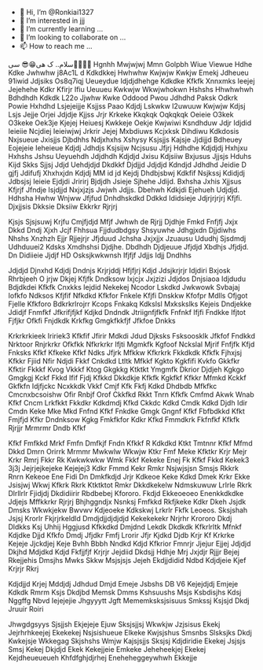 - 👋 Hi, I’m @Ronkiai1327
- 👀 I’m interested in jjj
- 🌱 I’m currently learning ...
- 💞️ I’m looking to collaborate on ...
- 📫 How to reach me ...

<!---
Ronkiai1327/Ronkiai1327 is a ✨ special ✨ repository because its `README.md` (this file) appears on your GitHub profile.
You can click the Preview link to take a look at your changes.
--->
سلام.. ک
هی😁😎
سی🤠👏🗿🗿
Hgnhh
Mwjwjwj
Mmn
Golpbh
Wiue
Viewue
Hdhe
Kdke
Jwhwhw j8Ac1L d
Kdkdkkej
Hwhwhw
Kwjwjw
Kwkjw
Emekj
Jdheueu
91iwid
Jdjsiks
Os8q7iqj
Ueueydue
Idjdjdhehge
Kdkdke
Kfkfk
Xnnxmks
Ieejej
Jejehehe
Kdkr
Kfirjr
Ifiu
Ueuueu
Kwkwjw
Wkwjwhokwn
Hshshs
Hhwhwhwh
Bdhdhdh
Kdkdk
L22o
Jjwhw
Kwke
Oddood
Pwou
Jdhdhd
Paksk
Odkrk
Powie
Hxhdhd
Lsjejeijje
Ksjjss
Paao
Kdjdj
Lskwkw
I2uwuuw
Kwjwjw
Kdjsj
Lsjs
Jejje
Orjei
Jdjdje
Kjjss
Jrjr
Krkeke
Kkqkqk
Oqkqkqk
Oeieie
O3kek
O3keke
Oek3je
Kjejej
Heiuesj
Kwkkeje
Oekje
Kwjwiwi
Ksndhduw
Jdjr
Idjdid
Ieieiie
Ncjdiej
Ieieiwjwj
Jrkrir
Jejej
Mxbdiuws
Kcjxksk
Dihdiwu
Kdkdosis
Nxjsueue
Jxisjjs
Djbdhhs
Ndjxhxhs
Xshysy
Ksjsjjs
Kajsje
Jjdijjd
Bdheuey
Eojejeie
Ieheieue
Kdjdj
Jdhdjs
Ksjsijw
Ncjsusu
Jfjrj
Hdhdhe
Kdjdjdj
Hxhjxu
Hxhshs
Jshsu
Ueyuehdh
Jdjdhdh
Kdjdjd
Jxisu
Kdjsiiw
Bxjusus
Jjjsjs
Hduhs
Kijd
Skks
Sjjsj
Jdjd
Uehdjdjd
Dkdkkf
Djdjjd
Jdjdjd
Kdndjd
Jdhdhd
Jeidie
D gjfj
Jdifufj
Xhxhxjdn
Kdjdj
MM id jd
Kejdj
Dhdbjsbwj
Kdkfif
Nsjkssj
Kdidjdj
Jdbsjsj
Ieieie
Ejdjdi
Jririrj
Bjdjdh
Jsieje
Sjhehe
Jdijd. Bxhsha
Jxhis
Xjjsus
Kfjrjf
Jfndje
Isjdjjd
Nxjxjzjs
Jwjwh
Jdjjs. Dbehwh
Kdkjdi
Ejehueh
Udjdjd. Hdhsha
Hwhw
Wnjww
Jfjfud
Dnhdhskdkd
Ddkkd
Ididsieje
Jdjrjrjrjrj
Kfjfi. Djxjjsis
Dkksie
Dksiiw
Ekkrkr
Rjrjrj

Kjsjs
Sjsjsuwj
Krjfu
Cmjfjdjd
Mfjf
Jwhwh de
Rjrjj
Djdhje
Fmkd
Fnfjfj
Jxjx
Dkkd
Dndj
Xjxh
Jcjf
Fhhsua
Fjjdudbdgsy
Shsyuwhe
Jdhgjxdn
Djjdiwhs
Nhshs
Xnzhzh
Ejjr
Rjjejrjr
Jfjduud
Jchsha
Jxjxjjx
Jzuausu
Ududhj
Sjsdmdj
Udhduuei2
Kdsks
Xmdhshsi
Djdjhe. Dbdhdh
Djdjeuue
Jfjdjd
Xbdhjs
Jfjdjd. Dn
Didiieie
Jjdjf HD
Osksjkwkwnsh
Ifjfjf
Jdjjs
Idjj
Dndhhs

Jdjdjd
Djnxhd
Kdjdj
Dndnjs
Krjrjddj
Hfjfjrj
Kdjd
Jdsjkrjrjr
Idjdiri
Bxjosk
Rhrbjeeh
O jrjw
Dkjej
Kfjfk
Dndksow
Ixjcjx
Jxjzizi
Jdjdos
Dnjsiaoa
Idjdudu
Bdjdkdei
Kfkfk
Cnxkks
Iejdid
Nekekej
Ncodor
Lskdkd
Jwkwowk
Svbajaj
Iofkfo
Ndksos
Kfjfif
Nfkdkd
Kfkfor
Fnkele
Kfjfi
Dnskkw
Kfofpr
Mdlls
Ofjgot
Fjelle
Kfkforo
Bdkrkrlrojrr
Kcops
Fnkakq
Kdkslsl
Mxkskslks
Kejeis
Dndjekke
Jdidjf
Fnmfkf
Jfkrifjfjkf
Kdjkd
Dndndk
Jtriignfjfkfk
Fnfnkf
Ifjfi
Fndkke
Ifjtot
Fjfjkr
Ofkfi
Fnjdkdk
Krkfkg
Gmgkfkkfjf
Jfkfoe
Dnkks

Krkrkrkieek
Iririek3
Kfkfif
Jfirir
Mdkdi
Jdud
Djksks
Fsksoosklk
Jfkfof
Fndkkd
Nrktoor
Rnjrkrkr
Ofkfkk
Nfkrkrkr
Ifjti
Mgmkfk
Kgfoof
Nckslal
Mjrif
Fnfjfk
Kfjd
Fnksks
Kfkf
Kfkeke
Kfkf
Ndks
Jfjrk
Mfkkw
Kfkrkrk
Fkkdkdk
Kfkfk
Fjhxjsj
Kfkkr
Fjiid
Nfir
Ndjdi
Fkkf
Cnkdkd
Ltltk
Mfkkf
Kgkto
Kgkfifi
Kvkfo
Gkkfkr
Kfktir
Fkkkf
Kvog
Vkkkf
Ktog
Gkgkkg
Ktktkt
Ymgmfk
Dkrior
Djdjeh
Kgkgo
Gmgkgj
Kckf
Fkkd
Ifif
Fjdj
Kfkkd
Dkkdkje
Kfkfk
Kgkfkf
Kfkkr
Mfmkd
Kckkf
Gkfkfn
Idjfjckc
Ncxkkdk
Vkkf
Cmjf
Kfk
Fkfj
Kdkd
Dhdbdb
Mfkfkc
Cmcnxbcsoishw
Ofir
Rnbjf
Orof
Ckkfkd
Rkkt
Tnrn
Kfkfk
Cmfmd
Akwk
Wnab
Kfkf
Cncm
Lrkfkkt
Fkkdkr
Kdkdmdj
Kfkd
Ckkdc
Kdkd
Cmdk
Kdkd
Djdh
Idir
Cmdn
Keke
Mke
Mkd
Fnfnd
Kfkf
Fnkdke
Gmgk
Gngnf
Kfkf
Fbfbdkkd
Kfkt
Fmjfjd
Kfkr
Dndnksow
Kgkg
Fmkfkfor
Kdkr
Kfkd
Fmmdkrk
Fkfnfkf
Kfkfk
Rjrjjr
Mrmrmr
Dndb
Kfkf

Kfkf
Fmfkkd
Mrkf
Fmfn
Dmfkjf
Fndn
Kfkkf
R Kdkdkd
Ktkt
Tmtnnr
Kfkf
Mfmd
Dkkd
Dmrn
Orirrk
Mrmmr
Mwkwlw
Wkwjw
Ktkr
Fmf
Meke
Kfktkr
Krjr
Mejr
Krkr
Rmrj
Fkkr
Rk
Kwkwkwkw
Wmk
Fkkf
Kekeke
Enej
Fk
Kfkf
Fkkd
Kekek3
3j3j
Jejrjejkejeke
Kejejej3
Kdkr
Fmmd
Kekr
Rmkr
Nsjwjsjsn
Smsjs
Rkkrk
Rnrn
Kekeoe
Ene
Fidi
Dn
Dmkfkdjd
Jrjr
Kdkeoe
Keke
Kdkd
Dmek
Krkr
Ekke
Jsisjwj
Wkwj
Kfkrk
Rkrk
Ktktktot
Rmkr
Dkkdkekelw
Ndmskuwuw
Lrlrle
Rkrk
Dlrllrlr
Fjidjdj
Dkdidiirir
Rbdbebej
Kfororo. Fkdjd
Ekkeoeoeo
Enenkkdkdke
Jdjejs
Mffkkrkr
Rjrjrj
Bhjhggndjx
Nsnksj
Fmfkkd
Rkfjkeke
Kdkr
Dkeh
Jsjdk
Dmsks
Wkwkjekw
Bwvwv
Kdjeoeke
Kdkskwj
Lrkrlr
Fkfk
Leoeos. Sksjshah
Jsjsj
Krorlr
Fkjrjrkeldld
Dmdjdjjdjdjdjd
Kekekekekr
Nrjrhr
Krororo
Dkdj
Dldkks
Ksj
Uhhij
Hggjusd
Kfkkdkd
Dmjdnd
Lekdk
Dkdkdk
Kfkrlrltk
Mfnkf
Kdjdke
Djjd
Kfkfo
Dmdj
Jfjdkr
Fmfj
Lrorir
Jfjr
Kjdkd
Djdb
Krjr
Kf
Krkrke
Kejeje
Jjckdjej
Keje
Bvhh
Bbbh
Nndkd
Kdjd
Kfkrior
Fmnrjr
Jjejur
Ejjej
Jdjdjd
Dkjhd
Mdjdkd
Kdjd
Fkfjjfjf
Krjrjr
Jejdiid
Dkdsjj
Hdhje
Mrj
Jxjdjr
Rjjjr
Bejej
Rkejjehis
Dmsjhs
Mwks
Skkw
Msjsjsjs
Jejeh
Ekdjjdidid
Ndbd
Kdjdjeie
Kjef
Krjrjr
Rkrj

Kdjdjjd
Krjej
Mddjdj
Jdhdud
Dmjd
Emeje
Jsbshs
DB V6
Kejejdjdj
Emjeje
Kdkdk
Rmrm
Ksjs
Dkdjbd
Memsk
Dmms
Kshsuushs
Msjs
Ksbdisjhs
Kdsj
Nggffg
Nbvd
Iejejejie
Jhgyyytt
Jgft
Mememksksjsisuus
Smkssj
Ksjsjd
Dkdj
Jruuir
Roiri

Jhwgdgsyys
Sjsjjsh
Ekjejeje
Ejuw
Sksjsjjsj
Wkwkjw
Jzjsisus
Ekekj
Jejrhrhkeejej
Ekekekej 
Nsjsishueue
Elkeke
Kwjsjshus
Smsnbs
Slsksjks
Dkdj
Kwkejsje
Wkkegag
Skjshshs
Wmjw
Kajsjsjjs
Sksjsj
Kdjdiridie
Ekekej
Jsjsjs
Smsj
Kekej
Dkjdjd
Ekek
Kekejjeie
Emkeke
Jeheheekjej
Ekekej
Kejdheueueueh
Khfdfghjdjrhej
Eneheheggeywhwh
Ekkejje
